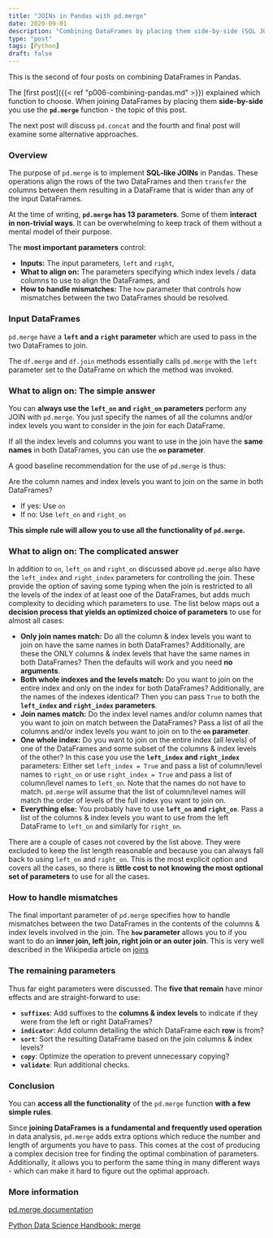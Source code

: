 ```yaml
---
title: "JOINs in Pandas with pd.merge"
date: 2020-09-01
description: "Combining DataFrames by placing them side-by-side (SQL JOIN)"
type: "post"
tags: [Python]
draft: false
---
```


This is the second of four posts on combining DataFrames in Pandas.

The [first post]({{< ref "p006-combining-pandas.md" >}}) explained which function to choose. When joining DataFrames by placing them **side-by-side** you use the **`pd.merge`** function - the topic of this post.

The next post will discuss `pd.concat` and the fourth and final post will examine some alternative approaches.

### Overview

The purpose of `pd.merge` is to implement **SQL-like JOINs** in Pandas. These operations align the rows of the two DataFrames and then `transfer` the columns between them resulting in a DataFrame that is wider than any of the input DataFrames.

At the time of writing, **`pd.merge` has 13 parameters**. Some of them **interact in non-trivial ways**. It can be overwhelming to keep track of them without a mental model of their purpose.

The **most important parameters** control:
- **Inputs:** The input parameters, `left` and `right`,
- **What to align on:** The parameters specifying which index levels / data columns to use to align the DataFrames, and
- **How to handle mismatches:** The `how` parameter that controls how mismatches between the two DataFrames should be resolved.

### Input DataFrames

`pd.merge` have a **`left` and a `right` parameter** which are used to pass in the two DataFrames to join.

The `df.merge` and `df.join` methods essentially calls `pd.merge` with the `left` parameter set to the DataFrame on which the method was invoked. 

### What to align on: The simple answer

You can **always use the `left_on` and `right_on` parameters** perform any JOIN with `pd.merge`. You just specify the names of all the columns and/or index levels you want to consider in the join for each DataFrame.

If all the index levels and columns you want to use in the join have the **same names** in both DataFrames, you can use the **`on` parameter**.

A good baseline recommendation for the use of `pd.merge` is thus:

Are the column names and index levels you want to join on the same in both DataFrames?
- If yes: Use `on`
- If no: Use `left_on` and `right_on`

**This simple rule will allow you to use all the functionality of `pd.merge`.**

### What to align on: The complicated answer

In addition to `on`, `left_on` and `right_on` discussed above `pd.merge` also have the `left_index` and `right_index` parameters for controlling the join. These provide the option of saving some typing when the join is restricted to all the levels of the index of at least one of the DataFrames, but adds much complexity to deciding which parameters to use. The list below maps out a **decision process that yields an optimized choice of parameters** to use for almost all cases:

- **Only join names match:** Do all the column & index levels you want to join on have the same names in both DataFrames? Additionally, are these the ONLY columns & index levels that have the same names in both DataFrames? Then the defaults will work and you need **no arguments**.
- **Both whole indexes and the levels match:** Do you want to join on the entire index and only on the index for both DataFrames? Additionally, are the names of the indexes identical? Then you can pass `True` to both the **`left_index` and `right_index` parameters**.
- **Join names match:** Do the index level names and/or column names that you want to join on match between the DataFrames? Pass a list of all the columns and/or index levels you want to join on to the **`on` parameter**.
- **One whole index:** Do you want to join on the entire index (all levels) of one of the DataFrames and some subset of the columns & index levels of the other? In this case you use the **`left_index` and `right_index`** parameters: Either set `left_index = True` and pass a list of column/level names to `right_on` or use `right_index = True` and pass a list of column/level names to `left_on`. Note that the names do not have to match. `pd.merge` will assume that the list of column/level names will match the order of levels of the full index you want to join on.
- **Everything else:** You probably have to use **`left_on` and `right_on`**. Pass a list of the columns & index levels you want to use from the left DataFrame to `left_on` and similarly for `right_on`.

There are a couple of cases not covered by the list above. They were excluded to keep the list length reasonable and because you can always fall back to using `left_on` and `right_on`. This is the most explicit option and covers all the cases, so there is **little cost to not knowing the most optional set of parameters** to use for all the cases.

### How to handle mismatches

The final important parameter of `pd.merge` specifies how to handle mismatches between the two DataFrames in the contents of the columns & index levels involved in the join. The **`how` parameter** allows you to if you want to do an **inner join, left join, right join or an outer join**. This is very well described in the Wikipedia article on [joins](https://en.wikipedia.org/wiki/Join_(SQL))

### The remaining parameters

Thus far eight parameters were discussed. The **five that remain** have minor effects and are straight-forward to use:

- **`suffixes`**: Add suffixes to the **columns & index levels** to indicate if they were from the left or right DataFrames?
- **`indicator`**: Add column detailing the which DataFrame each **row** is from?
- **`sort`**: Sort the resulting DataFrame based on the join columns & index levels?
- **`copy`**: Optimize the operation to prevent unnecessary copying?
- **`validate`**: Run additional checks.

### Conclusion

You can **access all the functionality** of the `pd.merge` function **with a few simple rules**.

Since **joining DataFrames is a fundamental and frequently used operation** in data analysis, `pd.merge` adds extra options which reduce the number and length of arguments you have to pass. This comes at the cost of producing a complex decision tree for finding the optimal combination of parameters. Additionally, it allows you to perform the same thing in many different ways - which can make it hard to figure out the optimal approach.

### More information

[pd.merge documentation](https://pandas.pydata.org/pandas-docs/stable/reference/api/pandas.DataFrame.merge.html)

[Python Data Science Handbook: merge](https://jakevdp.github.io/PythonDataScienceHandbook/03.07-merge-and-join.html)
